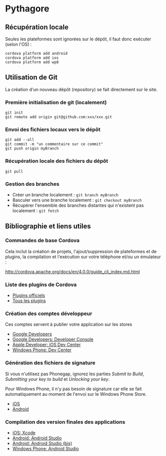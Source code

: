 Pythagore
=========

Récupération locale
-------------------

Seules les plateformes sont ignorées sur le dépôt, il faut donc exécuter (selon l'OS) :

```
cordova platform add android
cordova platform add ios
cordova platform add wp8
```

Utilisation de Git
------------------

La création d'un nouveau dépôt (repository) se fait directement sur le site.

### Première initialisation de git (localement)

```
git init
git remote add origin git@github.com:xxx/xxx.git
```

### Envoi des fichiers locaux vers le dépôt

```
git add --all
git commit -m "un commentaire sur ce commit"
git push origin myBranch
```

### Récupération locale des fichiers du dépôt

```
git pull
```

### Gestion des branches

* Créer un branche localement : `git branch myBranch`
* Basculer vers une branche localement : `git checkout myBranch`
* Récupérer l'ensemble des branches distantes qui n'existent pas localement : `git fetch`

Bibliographie et liens utiles
-----------------------------

### Commandes de base Cordova

Cela inclut la création de projets, l'ajout/suppression de plateformes et de plugins, la compilation et l'exécution sur votre téléphone et/ou un émulateur :

http://cordova.apache.org/docs/en/4.0.0/guide_cli_index.md.html

### Liste des plugins de Cordova

* [Plugins officiels](http://cordova.apache.org/docs/en/4.0.0/cordova_plugins_pluginapis.md.html)
* [Tous les plugins](http://plugins.cordova.io/#/)

### Création des comptes développeur

Ces comptes servent à publier votre application sur les stores

* [Google Developers](https://developers.google.com/mobile/)
* [Google Developers: Developer Console](http://developer.android.com/distribute/index.html)
* [Apple Developer: iOS Dev Center](https://developer.apple.com/devcenter/ios/index.action)
* [Windows Phone: Dev Center](https://dev.windowsphone.com/fr-fr/dashboard)

### Génération des fichiers de signature

Si vous n'utilisez pas Phonegap, ignorez les parties *Submit to Build*, *Submitting your key to build* et *Unlocking your key*.

Pour Windows Phone, il n'y pas besoin de signature car elle se fait automatiquement au moment de l'envoi sur le Windows Phone Store.

* [iOS](http://docs.build.phonegap.com/en_US/signing_signing-ios.md.html)
* [Android](http://docs.build.phonegap.com/en_US/signing_signing-android.md.html)

### Compilation des version finales des applications

* [iOS: Xcode](http://cordova.apache.org/docs/en/4.0.0/guide_platforms_ios_index.md.html)
* [Android: Android Studio](http://cordova.apache.org/docs/en/4.0.0/guide_platforms_android_index.md.html)
* [Android: Android Studio (bis)](http://www.codenutz.com/getting-started-phonegap-android-studio/)
* [Windows Phone: Android Studio](http://cordova.apache.org/docs/en/4.0.0/guide_platforms_wp8_index.md.html)
